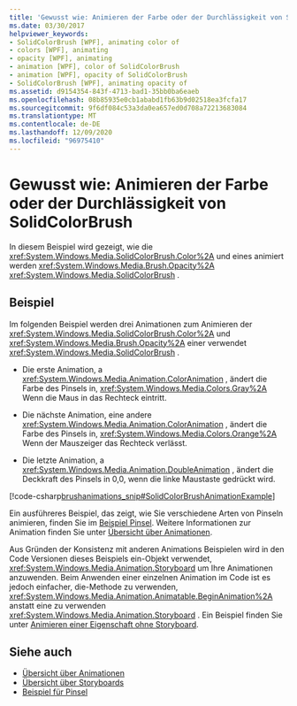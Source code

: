 ```yaml
---
title: 'Gewusst wie: Animieren der Farbe oder der Durchlässigkeit von SolidColorBrush'
ms.date: 03/30/2017
helpviewer_keywords:
- SolidColorBrush [WPF], animating color of
- colors [WPF], animating
- opacity [WPF], animating
- animation [WPF], color of SolidColorBrush
- animation [WPF], opacity of SolidColorBrush
- SolidColorBrush [WPF], animating opacity of
ms.assetid: d9154354-843f-4713-bad1-35bb0ba6eaeb
ms.openlocfilehash: 08b85935e0cb1ababd1fb63b9d02518ea3fcfa17
ms.sourcegitcommit: 9f6df084c53a3da0ea657ed0d708a72213683084
ms.translationtype: MT
ms.contentlocale: de-DE
ms.lasthandoff: 12/09/2020
ms.locfileid: "96975410"
---
```

# <a name="how-to-animate-the-color-or-opacity-of-a-solidcolorbrush"></a>Gewusst wie: Animieren der Farbe oder der Durchlässigkeit von SolidColorBrush
In diesem Beispiel wird gezeigt, wie die <xref:System.Windows.Media.SolidColorBrush.Color%2A> und eines animiert werden <xref:System.Windows.Media.Brush.Opacity%2A> <xref:System.Windows.Media.SolidColorBrush> .  
  
## <a name="example"></a>Beispiel  
 Im folgenden Beispiel werden drei Animationen zum Animieren der <xref:System.Windows.Media.SolidColorBrush.Color%2A> und <xref:System.Windows.Media.Brush.Opacity%2A> einer verwendet <xref:System.Windows.Media.SolidColorBrush> .  
  
- Die erste Animation, a <xref:System.Windows.Media.Animation.ColorAnimation> , ändert die Farbe des Pinsels in, <xref:System.Windows.Media.Colors.Gray%2A> Wenn die Maus in das Rechteck eintritt.  
  
- Die nächste Animation, eine andere <xref:System.Windows.Media.Animation.ColorAnimation> , ändert die Farbe des Pinsels in, <xref:System.Windows.Media.Colors.Orange%2A> Wenn der Mauszeiger das Rechteck verlässt.  
  
- Die letzte Animation, a <xref:System.Windows.Media.Animation.DoubleAnimation> , ändert die Deckkraft des Pinsels in 0,0, wenn die linke Maustaste gedrückt wird.  
  
 [!code-csharp[brushanimations_snip#SolidColorBrushAnimationExample](~/samples/snippets/csharp/VS_Snippets_Wpf/brushanimations_snip/CSharp/SolidColorBrushExample.cs#solidcolorbrushanimationexample)]  
  
 Ein ausführeres Beispiel, das zeigt, wie Sie verschiedene Arten von Pinseln animieren, finden Sie im [Beispiel Pinsel](https://github.com/Microsoft/WPF-Samples/tree/master/Graphics/Brushes). Weitere Informationen zur Animation finden Sie unter [Übersicht über Animationen](animation-overview.md).  
  
 Aus Gründen der Konsistenz mit anderen Animations Beispielen wird in den Code Versionen dieses Beispiels ein-Objekt verwendet, <xref:System.Windows.Media.Animation.Storyboard> um Ihre Animationen anzuwenden. Beim Anwenden einer einzelnen Animation im Code ist es jedoch einfacher, die-Methode zu verwenden, <xref:System.Windows.Media.Animation.Animatable.BeginAnimation%2A> anstatt eine zu verwenden <xref:System.Windows.Media.Animation.Storyboard> . Ein Beispiel finden Sie unter [Animieren einer Eigenschaft ohne Storyboard](how-to-animate-a-property-without-using-a-storyboard.md).  
  
## <a name="see-also"></a>Siehe auch

- [Übersicht über Animationen](animation-overview.md)
- [Übersicht über Storyboards](storyboards-overview.md)
- [Beispiel für Pinsel](https://github.com/Microsoft/WPF-Samples/tree/master/Graphics/Brushes)
